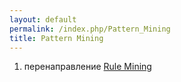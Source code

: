 ```yaml
---
layout: default
permalink: /index.php/Pattern_Mining
title: Pattern Mining
---
```

1. перенаправление [Rule Mining](Rule_Mining)